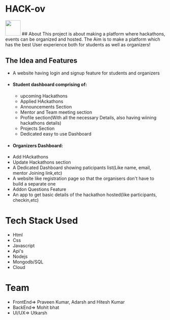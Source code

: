 # HACK-ov
<img src="https://github.com/scriptfoundation/devenza/blob/master/logo.jpeg" width="48">
## About
This project is about making a platform where hackathons, events can be organized and hosted. The Aim is to make a platform which has
the best User experience both for students as well as organizers!

## The Idea and Features
- A website having login and signup feature for students and organizers
- #### Student dashboard comprising of:
  - upcoming Hackathons
  - Applied HAckathons
  - Announcements Section
  - Mentor and Team meeting section
  - Profile section(With all the necessary Details, also having wiining hackathons details)
  - Projects Section
  - Dedicated easy to use Dashboard
- #### Organizers Dashboard:
 - Add HAckathons
 - Update Hackathons section
 - A Dedicated Dashboard showing paticipants list(Like name, email, mentor Joining link,etc)
 - A website like registration page so that the organisers don't have to build a separate one
 - Addon Questions Feature
 - An app to get basic details of the hackathon hosted(like participants, checkin,etc)

# Tech Stack Used
- Html
- Css
- Javascript
- Api's
- Nodejs
- Mongodb/SQL
- Cloud

# Team
- FrontEnd=> Praveen Kumar, Adarsh and Hitesh Kumar 
- BackEnd=> Mohit bhat
- UI/UX=> Utkarsh


